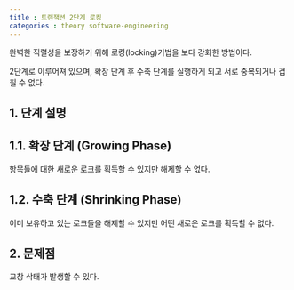 ```yaml
---
title : 트랜잭션 2단계 로킹
categories : theory software-engineering
---
```


완벽한 직렬성을 보장하기 위해 로킹(locking)기법을 보다 강화한 방법이다.

2단계로 이루어져 있으며, 확장 단계 후 수축 단계를 실행하게 되고 서로 중복되거나 겹칠 수 없다. 

## 1. 단계 설명 

## 1.1. 확장 단계 (Growing Phase) 

항목들에 대한 새로운 로크를 획득할 수 있지만 해제할 수 없다. 

## 1.2. 수축 단계 (Shrinking Phase)

이미 보유하고 있는 로크들을 해제할 수 있지만 어떤 새로운 로크를 획득할 수 없다.

## 2. 문제점

교창 삭태가 발생할 수 있다.
